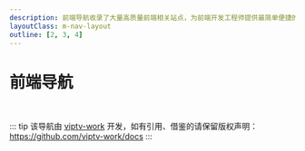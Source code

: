 ```yaml
---
description: 前端导航收录了大量高质量前端相关站点，为前端开发工程师提供最简单便捷的网址导航服务
layoutClass: m-nav-layout
outline: [2, 3, 4]
---
```


<script setup>
import MNavLinks from './components/MNavLinks.vue'

import { NAV_DATA } from './data'
</script>
<style src="./index.scss"></style>

# 前端导航

<MNavLinks v-for="{title, items} in NAV_DATA" :title="title" :items="items"/>
<br />

::: tip
该导航由 [viptv-work](https://github.com/viptv-work) 开发，如有引用、借鉴的请保留版权声明：<https://github.com/viptv-work/docs>
:::

